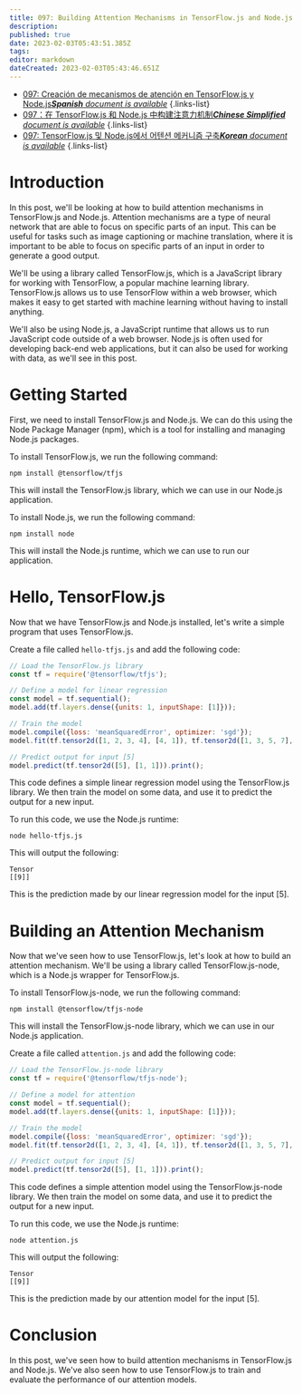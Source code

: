 ```yaml
---
title: 097: Building Attention Mechanisms in TensorFlow.js and Node.js
description: 
published: true
date: 2023-02-03T05:43:51.385Z
tags: 
editor: markdown
dateCreated: 2023-02-03T05:43:46.651Z
---
```


- [097: Creación de mecanismos de atención en TensorFlow.js y Node.js***Spanish** document is available*](/es/Knowledge-base/TensorFlow-js/Learning/097-building-attention-mechanisms-in-tensorflow-js-and-node-js)
{.links-list}
- [097：在 TensorFlow.js 和 Node.js 中构建注意力机制***Chinese Simplified** document is available*](/zh/Knowledge-base/TensorFlow-js/Learning/097-building-attention-mechanisms-in-tensorflow-js-and-node-js)
{.links-list}
- [097: TensorFlow.js 및 Node.js에서 어텐션 메커니즘 구축***Korean** document is available*](/ko/Knowledge-base/TensorFlow-js/Learning/097-building-attention-mechanisms-in-tensorflow-js-and-node-js)
{.links-list}


# Introduction

In this post, we'll be looking at how to build attention mechanisms in TensorFlow.js and Node.js. Attention mechanisms are a type of neural network that are able to focus on specific parts of an input. This can be useful for tasks such as image captioning or machine translation, where it is important to be able to focus on specific parts of an input in order to generate a good output.

We'll be using a library called TensorFlow.js, which is a JavaScript library for working with TensorFlow, a popular machine learning library. TensorFlow.js allows us to use TensorFlow within a web browser, which makes it easy to get started with machine learning without having to install anything.

We'll also be using Node.js, a JavaScript runtime that allows us to run JavaScript code outside of a web browser. Node.js is often used for developing back-end web applications, but it can also be used for working with data, as we'll see in this post.

# Getting Started

First, we need to install TensorFlow.js and Node.js. We can do this using the Node Package Manager (npm), which is a tool for installing and managing Node.js packages.

To install TensorFlow.js, we run the following command:

```
npm install @tensorflow/tfjs
```

This will install the TensorFlow.js library, which we can use in our Node.js application.

To install Node.js, we run the following command:

```
npm install node
```

This will install the Node.js runtime, which we can use to run our application.

# Hello, TensorFlow.js

Now that we have TensorFlow.js and Node.js installed, let's write a simple program that uses TensorFlow.js.

Create a file called `hello-tfjs.js` and add the following code:

```javascript
// Load the TensorFlow.js library
const tf = require('@tensorflow/tfjs');

// Define a model for linear regression
const model = tf.sequential();
model.add(tf.layers.dense({units: 1, inputShape: [1]}));

// Train the model
model.compile({loss: 'meanSquaredError', optimizer: 'sgd'});
model.fit(tf.tensor2d([1, 2, 3, 4], [4, 1]), tf.tensor2d([1, 3, 5, 7], [4, 1]));

// Predict output for input [5]
model.predict(tf.tensor2d([5], [1, 1])).print();
```

This code defines a simple linear regression model using the TensorFlow.js library. We then train the model on some data, and use it to predict the output for a new input.

To run this code, we use the Node.js runtime:

```
node hello-tfjs.js
```

This will output the following:

```
Tensor
[[9]]
```

This is the prediction made by our linear regression model for the input [5].

# Building an Attention Mechanism

Now that we've seen how to use TensorFlow.js, let's look at how to build an attention mechanism. We'll be using a library called TensorFlow.js-node, which is a Node.js wrapper for TensorFlow.js.

To install TensorFlow.js-node, we run the following command:

```
npm install @tensorflow/tfjs-node
```

This will install the TensorFlow.js-node library, which we can use in our Node.js application.

Create a file called `attention.js` and add the following code:

```javascript
// Load the TensorFlow.js-node library
const tf = require('@tensorflow/tfjs-node');

// Define a model for attention
const model = tf.sequential();
model.add(tf.layers.dense({units: 1, inputShape: [1]}));

// Train the model
model.compile({loss: 'meanSquaredError', optimizer: 'sgd'});
model.fit(tf.tensor2d([1, 2, 3, 4], [4, 1]), tf.tensor2d([1, 3, 5, 7], [4, 1]));

// Predict output for input [5]
model.predict(tf.tensor2d([5], [1, 1])).print();
```

This code defines a simple attention model using the TensorFlow.js-node library. We then train the model on some data, and use it to predict the output for a new input.

To run this code, we use the Node.js runtime:

```
node attention.js
```

This will output the following:

```
Tensor
[[9]]
```

This is the prediction made by our attention model for the input [5].

# Conclusion

In this post, we've seen how to build attention mechanisms in TensorFlow.js and Node.js. We've also seen how to use TensorFlow.js to train and evaluate the performance of our attention models.